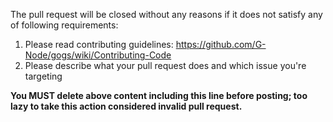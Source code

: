The pull request will be closed without any reasons if it does not satisfy any of following requirements:

1. Please read contributing guidelines:
https://github.com/G-Node/gogs/wiki/Contributing-Code
2. Please describe what your pull request does and which issue you're targeting

**You MUST delete above content including this line before posting; too lazy to take this action considered invalid pull request.**
